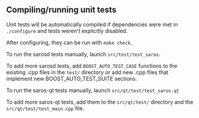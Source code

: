 Compiling/running unit tests
------------------------------------

Unit tests will be automatically compiled if dependencies were met in `./configure`
and tests weren't explicitly disabled.

After configuring, they can be run with `make check`.

To run the sarosd tests manually, launch `src/test/test_saros`.

To add more sarosd tests, add `BOOST_AUTO_TEST_CASE` functions to the existing
.cpp files in the `test/` directory or add new .cpp files that
implement new BOOST_AUTO_TEST_SUITE sections.

To run the saros-qt tests manually, launch `src/qt/test/test_saros-qt`

To add more saros-qt tests, add them to the `src/qt/test/` directory and
the `src/qt/test/test_main.cpp` file.
